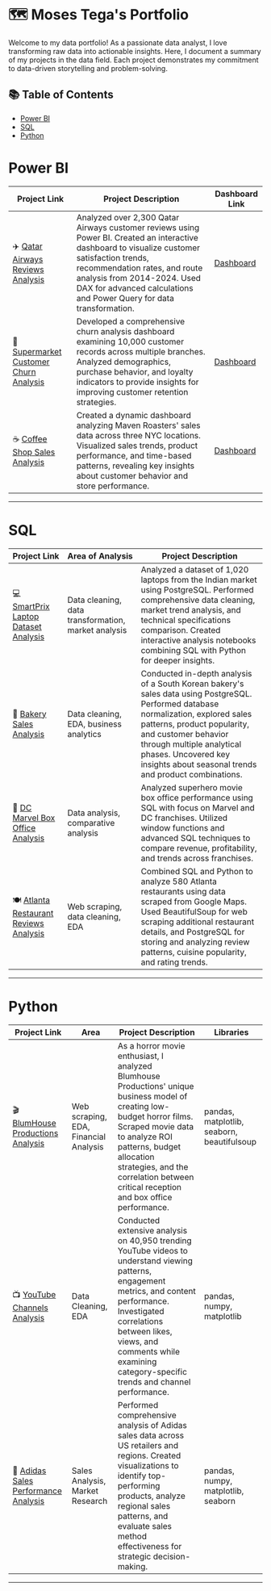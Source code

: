 # 🗺 Moses Tega's Portfolio

Welcome to my data portfolio! As a passionate data analyst, I love transforming raw data into actionable insights. Here, I document a summary of my projects in the data field. Each project demonstrates my commitment to data-driven storytelling and problem-solving.

## 📚 Table of Contents
- [Power BI](#power-bi)
- [SQL](#sql)
- [Python](#python)

# Power BI

| Project Link | Project Description | Dashboard Link |
|---|---|---|
| ✈️ [Qatar Airways Reviews Analysis](https://github.com/mosesziregbe/Qatar-Airways-Reviews-Analysis) | Analyzed over 2,300 Qatar Airways customer reviews using Power BI. Created an interactive dashboard to visualize customer satisfaction trends, recommendation rates, and route analysis from 2014-2024. Used DAX for advanced calculations and Power Query for data transformation. | [Dashboard](https://app.powerbi.com/view?r=eyJrIjoiODJjMDhhODItZTQxYy00NmJjLTg3ZGEtNTE0NzgwNmQxMGE0IiwidCI6ImRmODY3OWNkLWE4MGUtNDVkOC05OWFjLWM4M2VkN2ZmOTVhMCJ9&pageName=ReportSectiona9d584b4de6608ade6b1) |
| 🏪 [Supermarket Customer Churn Analysis](https://github.com/mosesziregbe/Supermarket-Customer-Churn-Analysis) | Developed a comprehensive churn analysis dashboard examining 10,000 customer records across multiple branches. Analyzed demographics, purchase behavior, and loyalty indicators to provide insights for improving customer retention strategies. | [Dashboard](https://app.powerbi.com/view?r=eyJrIjoiMzg3YjRmMTMtNTk1NC00ZmMwLWE3MGMtZjBmZGVlZjVmNGE3IiwidCI6ImRmODY3OWNkLWE4MGUtNDVkOC05OWFjLWM4M2VkN2ZmOTVhMCJ9&pageName=7b5c417c287e1802cdb9) |
| ☕ [Coffee Shop Sales Analysis](https://github.com/mosesziregbe/Coffee-Shop-Sales-Analysis) | Created a dynamic dashboard analyzing Maven Roasters' sales data across three NYC locations. Visualized sales trends, product performance, and time-based patterns, revealing key insights about customer behavior and store performance. | [Dashboard](https://app.powerbi.com/view?r=eyJrIjoiMWUxZTE0ZmItY2U4ZC00ODMyLWFiMDItNDk2MzEwN2VhMGE5IiwidCI6ImRmODY3OWNkLWE4MGUtNDVkOC05OWFjLWM4M2VkN2ZmOTVhMCJ9&pageName=ReportSection85049277b93b73b65bf2) |

***

# SQL

| Project Link | Area of Analysis | Project Description | 
|---|---|---|
| 💻 [SmartPrix Laptop Dataset Analysis](https://github.com/mosesziregbe/SmartPrix-Laptop-Dataset-Cleaning-and-Analysis-with-PostgreSQL) | Data cleaning, data transformation, market analysis | Analyzed a dataset of 1,020 laptops from the Indian market using PostgreSQL. Performed comprehensive data cleaning, market trend analysis, and technical specifications comparison. Created interactive analysis notebooks combining SQL with Python for deeper insights. |
| 🥖 [Bakery Sales Analysis](https://github.com/mosesziregbe/Bakery-Sales-Data-Cleaning-and-Analysis-using-PostgreSQL) | Data cleaning, EDA, business analytics | Conducted in-depth analysis of a South Korean bakery's sales data using PostgreSQL. Performed database normalization, explored sales patterns, product popularity, and customer behavior through multiple analytical phases. Uncovered key insights about seasonal trends and product combinations. |
| 🦸 [DC Marvel Box Office Analysis](https://github.com/mosesziregbe/DC-Marvel-Box-office-Performance-Analysis-with-SQL) | Data analysis, comparative analysis | Analyzed superhero movie box office performance using SQL with focus on Marvel and DC franchises. Utilized window functions and advanced SQL techniques to compare revenue, profitability, and trends across franchises. |
| 🍽️ [Atlanta Restaurant Reviews Analysis](https://github.com/mosesziregbe/Atlanta-Restaurant-Reviews-Data-Scrapping-and-Analysis) | Web scraping, data cleaning, EDA | Combined SQL and Python to analyze 580 Atlanta restaurants using data scraped from Google Maps. Used BeautifulSoup for web scraping additional restaurant details, and PostgreSQL for storing and analyzing review patterns, cuisine popularity, and rating trends. |

***

# Python

| Project Link | Area | Project Description | Libraries |    
|---|---|---|---|
| 🎬 [BlumHouse Productions Analysis](https://github.com/mosesziregbe/BlumHouse-Productions-Movie-Analysis) | Web scraping, EDA, Financial Analysis | As a horror movie enthusiast, I analyzed Blumhouse Productions' unique business model of creating low-budget horror films. Scraped movie data to analyze ROI patterns, budget allocation strategies, and the correlation between critical reception and box office performance. | pandas, matplotlib, seaborn, beautifulsoup |    
| 📺 [YouTube Channels Analysis](https://github.com/mosesziregbe/youtube_channels_EDA) | Data Cleaning, EDA | Conducted extensive analysis on 40,950 trending YouTube videos to understand viewing patterns, engagement metrics, and content performance. Investigated correlations between likes, views, and comments while examining category-specific trends and channel performance. | pandas, numpy, matplotlib |
| 👟 [Adidas Sales Performance Analysis](https://github.com/mosesziregbe/adidas_usa_sales) | Sales Analysis, Market Research | Performed comprehensive analysis of Adidas sales data across US retailers and regions. Created visualizations to identify top-performing products, analyze regional sales patterns, and evaluate sales method effectiveness for strategic decision-making. | pandas, numpy, matplotlib, seaborn |

***

